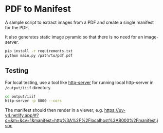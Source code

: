 # PDF to Manifest

A sample script to extract images from a PDF and create a single manifest for the PDF. 

It also generates static image pyramid so that there is no need for an image-server.

```bash
pip install -r requirements.txt
python main.py /path/to/pdf.pdf
```

## Testing

For local testing, use a tool like [http-server](https://www.npmjs.com/package/http-server) for running local http-server in `/output/iiif` directory.

```bash
cd output/iiif
http-server -p 8000 --cors
```

The manifest should then render in a viewer, e.g. https://uv-v4.netlify.app/#?c=&m=&cv=1&manifest=http%3A%2F%2Flocalhost%3A8000%2Fmanifest.json